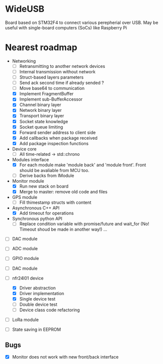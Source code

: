 # WideUSB

Board based on STM32F4 to connect various perepherial over USB. May be useful with single-board computers (SoCs) like Raspberry Pi

Nearest roadmap
=====
- Networking
    - [ ] Retransmitting to another network devices
    - [ ] Internal transmission without network
    - [ ] Struct-based layers parameters
    - [ ] Send ack second time if already sended ?
    - [ ] Move base64 to communication
    - [x] Implement FragmentBuffer
    - [x] Implement sub-BufferAccessor 
    - [x] Channel binary layer
    - [x] Network binary layer
    - [x] Transport binary layer
    - [x] Socket state knowledge
    - [x] Socket queue limiting
    - [x] Forward sender address to client side
    - [x] Add callbacks when package received
    - [x] Add package inspection functions

- Device core
	- [ ] All time-related -> std::chrono
    
- Modules interface
    - [x] For each module make 'module back' and 'module front'. Front should be avaliable from MCU too.
    - [ ] Derive backs from IModule

- Monitor module
    - [x] Run new stack on board
    - [x] Merge to master: remove old code and files

- GPS module
    - [ ] Fill thimestamp structs with content
        
- Asynchronous C++ API
    - [x] Add timeout for operations

- Synchronous python API
    - [ ] Replace condition variable with promise/future and wait_for (No! Timeout shoud be made in another way!)
    ...

- [ ] DAC module

- [ ] ADC module

- [ ] GPIO module

- [ ] DAC module

- [ ] nfr24l01 device
	- [x] Driver abstraction
	- [x] Driver implementation
	- [x] Single device test
	- [ ] Double device test
	- [ ] Device class code refactoring

- [ ] LoRa module

- [ ] State saving in EEPROM

## Bugs
- [X] Monitor does not work with new front/back interface
